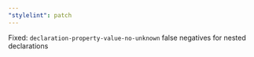 ```yaml
---
"stylelint": patch
---
```


Fixed: `declaration-property-value-no-unknown` false negatives for nested declarations
